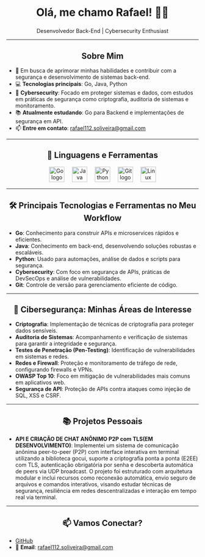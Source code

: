 <h1 align="center">Olá, me chamo Rafael! 🧙‍♂️</h1>

### 
<p align="center">Desenvolvedor Back-End | Cybersecurity Enthusiast</p>

---

<h2 align="center">Sobre Mim</h2>

<p align="center">

- 🔭 Em busca de aprimorar minhas habilidades e contribuir com a segurança e desenvolvimento de sistemas back-end.  
- 💻 **Tecnologias principais**: Go, Java, Python  
- 🔐 **Cybersecurity**: Focado em proteger sistemas e dados, com estudos em práticas de segurança como criptografia, auditoria de sistemas e monitoramento.  
- 📚 **Atualmente estudando**: Go para Backend e implementações de segurança em API.  
- 📫 **Entre em contato**: [rafael112.soliveira@gmail.com](mailto:rafael112.soliveira@gmail.com)


</p>

---

<h2 align="center">🔧 Linguagens e Ferramentas</h2>

<p align="center">
  <img src="https://cdn.jsdelivr.net/gh/devicons/devicon/icons/go/go-original.svg" height="40" alt="Go logo" />
  <img width="12" />
  <img src="https://cdn.jsdelivr.net/gh/devicons/devicon/icons/java/java-original.svg" height="40" alt="Java logo" />
  <img width="12" />
  <img src="https://cdn.jsdelivr.net/gh/devicons/devicon/icons/python/python-original.svg" height="40" alt="Python logo" />
  <img width="12" />
  <img src="https://cdn.jsdelivr.net/gh/devicons/devicon/icons/git/git-original.svg" height="40" alt="Git logo" />
  <img width="12" />
  <img src="https://cdn.jsdelivr.net/gh/devicons/devicon/icons/linux/linux-original.svg" height="40" alt="Linux logo" />
</p>

---

<h2 align="center">🛠️ Principais Tecnologias e Ferramentas no Meu Workflow</h2>

- **Go**: Conhecimento para construir APIs e microservices rápidos e eficientes.
- **Java**: Conhecimento em back-end, desenvolvendo soluções robustas e escaláveis.
- **Python**: Usado para automações, análise de dados e scripts para segurança.
- **Cybersecurity**: Com foco em segurança de APIs, práticas de DevSecOps e análise de vulnerabilidades.
- **Git**: Controle de versão para gerenciamento eficiente de código.

---

<h2 align="center">🔐 Cibersegurança: Minhas Áreas de Interesse</h2>

- **Criptografia**: Implementação de técnicas de criptografia para proteger dados sensíveis.
- **Auditoria de Sistemas**: Acompanhamento e verificação de sistemas para garantir a integridade e segurança.
- **Testes de Penetração (Pen-Testing)**: Identificação de vulnerabilidades em sistemas e redes.
- **Redes e Firewall**: Proteção e monitoramento de tráfego de rede, configurando firewalls e VPNs.
- **OWASP Top 10**: Foco em mitigação de vulnerabilidades mais comuns em aplicativos web.
- **Segurança de API**: Proteção de APIs contra ataques como injeção de SQL, XSS e CSRF.

---

<h2 align="center">📚 Projetos Pessoais</h2>

- **API E CRIAÇÃO DE CHAT ANÔNIMO P2P com TLS(EM DESENVOLVIMENTO)**: Implementei um sistema de comunicação anônima peer-to-peer (P2P) com interface interativa em terminal utilizando a biblioteca gocui, suporte a criptografia ponta a ponta (E2EE) com TLS, autenticação obrigatória por senha e descoberta automática de peers via UDP broadcast. O projeto foi estruturado com arquitetura modular e inclui recursos como reconexão automática, envio seguro de arquivos e comandos interativos, visando estudar técnicas de segurança, resiliência em redes descentralizadas e interação em tempo real via terminal.


---

<h2 align="center">📫 Vamos Conectar?</h2>

- [GitHub](https://github.com/rafaelsanoli)
- 📧 **Email**: rafael112.soliveira@gmail.com
